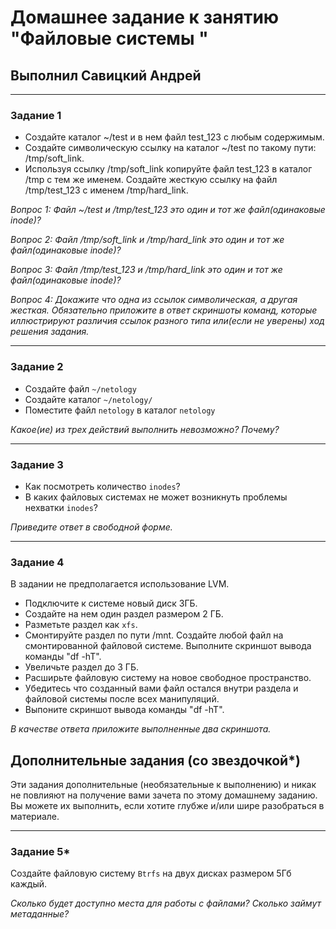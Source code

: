 # Домашнее задание к занятию "Файловые системы "

## Выполнил Савицкий Андрей

---

### Задание 1

* Создайте каталог ~/test и в нем файл test_123 с любым содержимым. 
* Создайте символическую ссылку на каталог ~/test по такому пути: /tmp/soft_link.
* Используя ссылку /tmp/soft_link копируйте файл test_123 в каталог /tmp с тем же именем. Создайте жесткую ссылку на файл /tmp/test_123 с именем /tmp/hard_link.

*Вопрос 1: Файл ~/test и /tmp/test_123 это один и тот же файл(одинаковые inode)?*

*Вопрос 2: Файл /tmp/soft_link и /tmp/hard_link это один и тот же файл(одинаковые inode)?*

*Вопрос 3: Файл /tmp/test_123 и /tmp/hard_link это один и тот же файл(одинаковые inode)?*

*Вопрос 4: Докажите что одна из ссылок символическая, а другая жесткая. Обязательно приложите в ответ скриншоты команд, которые иллюстрируют различия ссылок разного типа или(если не уверены) ход решения задания.*

---
### Задание 2

* Создайте файл `~/netology`
* Создайте каталог `~/netology/`
* Поместите файл `netology` в каталог `netology`

*Какое(ие) из трех действий выполнить невозможно? Почему?*

---

### Задание 3

* Как посмотреть количество `inodes`?
* В каких файловых системах не может возникнуть проблемы нехватки `inodes`?

*Приведите ответ в свободной форме.*

---

### Задание 4

В задании не предполагается использование LVM.

* Подключите к системе новый диск 3ГБ.
* Создайте на нем один раздел размером 2 ГБ.
* Разметьте раздел как `xfs`.
* Смонтируйте раздел по пути /mnt. Создайте любой файл на смонтированной файловой системе. Выполните скриншот вывода команды "df -hT".
* Увеличьте раздел до 3 ГБ. 
* Расширьте файловую систему на новое свободное пространство.
* Убедитесь что созданный вами файл остался внутри раздела и файловой системы после всех манипуляций.
* Выпоните скриншот вывода команды "df -hT".

*В качестве ответа приложите выполненные два скриншота.*


## Дополнительные задания (со звездочкой*)
Эти задания дополнительные (необязательные к выполнению) и никак не повлияют на получение вами зачета по этому домашнему заданию. Вы можете их выполнить, если хотите глубже и/или шире разобраться в материале.

---

### Задание 5*

Создайте файловую систему `Btrfs` на двух дисках размером 5Гб каждый.

*Сколько будет доступно места для работы с файлами? Сколько займут метаданные?*
